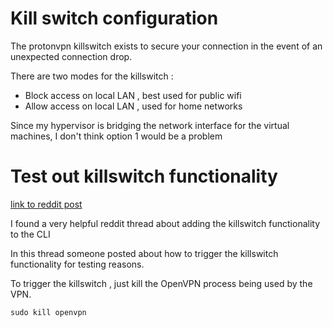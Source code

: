 
# Kill switch configuration 

The protonvpn killswitch exists to secure your connection in the event of an unexpected connection drop. 

There are two modes for the killswitch : 

- Block access on local LAN , best used for public wifi 
- Allow access on local LAN , used for home networks  

Since my hypervisor is bridging the network interface for the virtual machines, I don't think option 1 would be a problem



# Test out killswitch functionality 

[link to reddit post](https://www.reddit.com/r/ProtonVPN/comments/eljquu/how_to_activate_protonvpncli_app_builtin/)

I found a very helpful reddit thread about adding the killswitch functionality to the CLI 


In this thread someone posted about how to trigger the killswitch functionality for testing reasons.

To trigger the killswitch , just kill the OpenVPN process being used by the VPN.


`sudo kill openvpn`

